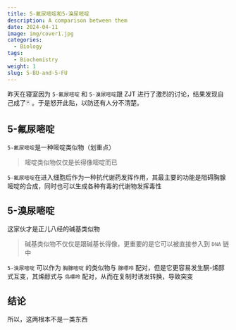 ```yaml
---
title: 5-氟尿嘧啶和5-溴尿嘧啶
description: A comparison between them
date: 2024-04-11
image: img/cover1.jpg
categories:
  - Biology
tags:
  - Biochemistry
weight: 1
slug: 5-BU-and-5-FU
---
```

昨天在寝室因为 `5-氟尿嘧啶` 和 `5-溴尿嘧啶`跟 ZJT 进行了激烈的讨论，结果发现自己成了:black_joker: 。于是怒开此贴，以防还有人分不清楚。
## 5-氟尿嘧啶
`5-氟尿嘧啶`是一种嘧啶类似物（划重点）
> 嘧啶类似物仅仅是长得像嘧啶而已

`5-氟尿嘧啶`在进入细胞后作为一种抗代谢药发挥作用，其最主要的功能是阻碍胸腺嘧啶的合成，同时也可以生成各种有毒的代谢物发挥毒性
## 5-溴尿嘧啶
这家伙才是正儿八经的碱基类似物
> 碱基类似物不仅仅是跟碱基长得像，更重要的是它可以被直接参入到 `DNA` 链中

`5-溴尿嘧啶` 可以作为 `胸腺嘧啶` 的类似物与 `腺嘌呤` 配对，但是它更容易发生酮-烯醇式互变，其烯醇式与 `鸟嘌呤` 配对，从而在复制时诱发转换，导致突变

## 结论
所以，这两根本不是一类东西
